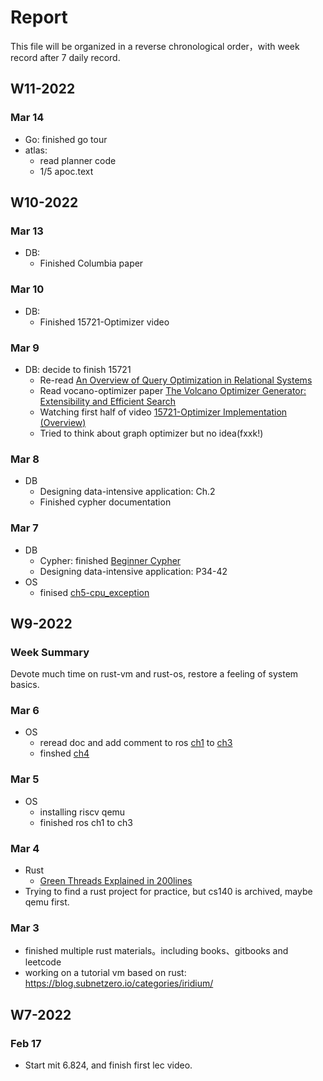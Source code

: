 # Report
This file will be organized in a reverse chronological order，with week record after 7 daily record.

## W11-2022
### Mar 14
- Go: finished go tour
- atlas:
  - read planner code
  - 1/5 apoc.text

## W10-2022
### Mar 13
- DB:
  - Finished Columbia paper
### Mar 10
- DB:
  - Finished 15721-Optimizer video
### Mar 9
- DB: decide to finish 15721
  - Re-read [An Overview of Query Optimization in Relational Systems](https://15721.courses.cs.cmu.edu/spring2020/papers/19-optimizer1/chaudhuri-pods1998.pdf)
  - Read vocano-optimizer paper [The Volcano Optimizer Generator: Extensibility and Efficient Search](https://15721.courses.cs.cmu.edu/spring2020/papers/19-optimizer1/graefe-icde1993.pdf)
  - Watching first half of video [15721-Optimizer Implementation (Overview)](https://youtu.be/q4NeEGMoKmc)
  - Tried to think about graph optimizer but no idea(fxxk!)
### Mar 8
- DB
  - Designing data-intensive application: Ch.2 
  - Finished cypher documentation
### Mar 7
- DB
  - Cypher: finished [Beginner Cypher](https://neo4j.com/developer/cypher/)
  - Designing data-intensive application: P34-42
- OS
  - finised [ch5-cpu_exception](https://os.phil-opp.com/cpu-exceptions/)
## W9-2022
### Week Summary
Devote much time on rust-vm and rust-os, restore a feeling of system basics.
### Mar 6
- OS
  - reread doc and add comment to ros [ch1](https://os.phil-opp.com/freestanding-rust-binary/) to [ch3](https://os.phil-opp.com/vga-text-mode/)
  - finshed [ch4](https://os.phil-opp.com/testing/)
### Mar 5
- OS
  - installing riscv qemu
  - finished ros ch1 to ch3
### Mar 4
- Rust
  - [Green Threads Explained in 200lines](https://cfsamson.gitbook.io/green-threads-explained-in-200-lines-of-rust/)
- Trying to find a rust project for practice, but cs140 is archived, maybe qemu first.
### Mar 3
- finished multiple rust materials。including books、gitbooks and leetcode
- working on a tutorial vm based on rust: https://blog.subnetzero.io/categories/iridium/

## W7-2022
### Feb 17
- Start mit 6.824, and finish first lec video.
